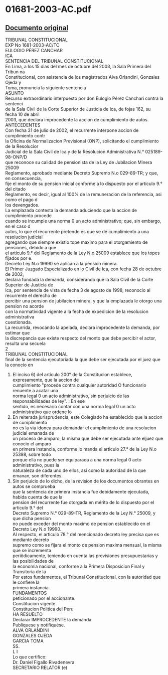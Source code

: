 
01681-2003-AC.pdf
=================
  
[Documento original](https://tc.gob.pe/jurisprudencia/2004/01681-2003-AC.pdf)  
---  
TRIBUNAL CONSTITUCIONAL  
EXP No 1681-2003-AC/TC  
EULOGIO PÉREZ CANCHAR  
ICA  
SENTENCIA DEL TRIBUNAL CONSTITUCIONAL  
En Lima, a los 15 dias del mes de octubre del 2003, la Sala Primera del Tribun na  
Constitucional, con asistencia de los magistrados Alva Orlandini, Gonzales Ojeda y  
Toma, pronuncia la siguiente sentencia  
ASUNTO  
Recurso extraordinario interpuesto por don Eulogio Pérez Canchari contra la sentenci  
de la Sala Civil de la Corte Superior de Justicia de Ica, de fojas 162, su fecha 10 de abril  
2003, que declara improcedente la accion de cumplimiento de autos.  
ANTECEDENTES  
Con fecha 31 de julio de 2002, el recurrente interpone accion de cumplimiento contr  
la Oficina de Normalizacion Previsional (ONP), solicitando el cumplimiento de la Resolucior  
Judicial de la Sala Civil de Ica y de la Resolucion Administrativa N.° 025189-98-ONP/D  
que reconoce su calidad de pensionista de la Ley de Jubilacion Minera 25009  
Reglamento, aprobado mediante Decreto Supremo N.o 029-89-TR; y que, en consecuencia,  
fije el monto de su pension inicial conforme a lo dispuesto por el articulo 9.° del citado  
Reglamento, es decir, igual al 100% de la remuneracion de la referencia, asi como el pago d  
los devengados.  
La emplazada contesta la demanda aduciendo que la accion de cumplimiento procede  
cuando se incumple una norma 0 un acto administrativo; que, sin embargo, en el caso d  
autos, lo que el recurrente pretende es que se dé cumplimiento a una resolucion judicial  
agregando que siempre existio tope maximo para el otorgamiento de pensiones, debido a que  
el articulo 9.° del Reglamento de la Ley N.o 25009 establece que los topes fijados por e.  
Decreto Ley N.o 19990 se aplican a la pension minera.  
El Primer Juzgado Especializado en lo Civil de Ica, con fecha 28 de octubre de 2002,  
declara fundada la demanda, considerando que la Sala Civil de la Corte Superior de Justicia de  
Ica, por sentencia de vista de fecha 3 de agosto de 1998, reconocio al recurrente el derecho de  
percibir una pension de jubilacion minera, y que la emplazada le otorgo una pension no acorde  
con la normatividad vigente a la fecha de expedicion de la resolucion administrativa  
cuestionada.  
La recurrida, revocando la apelada, declara improcedente la demanda, por estimar que  
la discrepancia que existe respecto del monto que debe percibir el actor, resulta una secuela  
2  
TRIBUNAL CONSTITUCIONAL  
final de la sentencia ejecutoriada la que debe ser ejecutada por el juez que la conocio en  
1. El inciso 6) del articulo 200° de la Constitucion establece, expresamente, que la accion de  
cumplimiento "procede contra cualquier autoridad O funcionario renuente a acatar una  
norma legal 0 un acto administrativo, sin perjuicio de las responsabilidades de ley". : En ese  
sentido, es necesario contar con una norma legal 0 un acto administrativo que ordene lo  
2. En reiterada jurisprudencia, este Colegiado ha establecido que la accion de cumplimiento  
no es la via idonea para demandar el cumplimiento de una resolucion judicial emanada de  
un proceso de amparo, la misma que debe ser ejecutada ante eljuez que conocio el amparo  
en primera instancia, conforme lo manda el articulo 27.° de la Ley N.o 25398, sobre todo  
porque ella no puede ser equiparada a una norma legal 0 acto administrativo, pues la  
naturaleza de cada uno de ellos, asi como la autoridad de la que emanan, son diferentes.  
3. Sin perjuicio de lo dicho, de la revision de los documentos obrantes en autos se comprueba  
que la sentencia de primera instancia fue debidamente ejecutada, habida cuenta de que la  
pension del recurrente fue otorgada en mérito de lo dispuesto por el articulo 9.° del  
Decreto Supremo N.° 029-89-TR, Reglamento de la Ley N.° 25009, y que dicha pension  
no puede exceder del monto maximo de pension establecido en el Decreto Ley N.o 19990.  
Al respecto, el articulo 78.° del mencionado decreto ley precisa que es mediante decreto  
supremo como se fijara el monto de pension maxima mensual, la misma que se incrementa  
periôdicamente, teniendo en cuenta las previsiones presupuestarias y las posibilidades de  
la economia nacional, conforme a la Primera Disposicion Final y Transitoria de la  
Por estos fundamentos, el Tribunal Constitucional, con la autoridad que le confiere la  
primera instancia.  
FUNDAMENTOS  
peticionado por el accionante.  
Constitucion vigente.  
Constitucion Politica del Peru  
HA RESUELTO  
Declarar IMPROCEDENTE la demanda.  
Publiquese y notifiquése.  
ALVA ORLANDINI  
GONZALES OJEDA  
GARCIA TOMA  
SS.  
L I  
Lo que certifico:  
Dr. Daniel Figallo Rivadenevra  
SECRETARIO RELATOR (e)